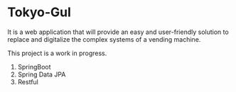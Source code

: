 # Tokyo-Gul
It is a web application that will provide an easy and user-friendly solution to replace and digitalize the complex systems of a vending machine.


This project is a work in progress.

1. SpringBoot
2. Spring Data JPA
3. Restful
